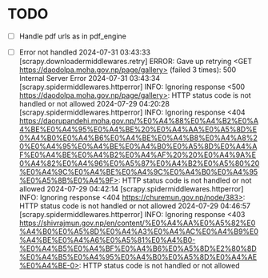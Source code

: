 # TODO
* [ ] Handle pdf urls as in pdf_engine

* [ ] Error not handled
2024-07-31 03:43:33 [scrapy.downloadermiddlewares.retry] ERROR: Gave up retrying <GET https://daodolpa.moha.gov.np/page/gallery> (failed 3 times): 500 Internal Server Error
2024-07-31 03:43:34 [scrapy.spidermiddlewares.httperror] INFO: Ignoring response <500 https://daodolpa.moha.gov.np/page/gallery>: HTTP status code is not handled or not allowed
2024-07-29 04:20:28 [scrapy.spidermiddlewares.httperror] INFO: Ignoring response <404 https://daorupandehi.moha.gov.np/%E0%A4%88%E0%A4%B2%E0%A4%BE%E0%A4%95%E0%A4%BE%20%E0%A4%AA%E0%A5%8D%E0%A4%B0%E0%A4%B6%E0%A4%BE%E0%A4%B8%E0%A4%A8%20%E0%A4%95%E0%A4%BE%E0%A4%B0%E0%A5%8D%E0%A4%AF%E0%A4%BE%E0%A4%B2%E0%A4%AF%20%20%E0%A4%9A%E0%A4%82%E0%A4%96%E0%A5%87%E0%A4%B2%E0%A5%80%20%E0%A4%9C%E0%A4%BE%E0%A4%9C%E0%A4%B0%E0%A4%95%E0%A5%8B%E0%A4%9F>: HTTP status code is not handled or not allowed
2024-07-29 04:42:14 [scrapy.spidermiddlewares.httperror] INFO: Ignoring response <404 https://churemun.gov.np/node/383>: HTTP status code is not handled or not allowed
2024-07-29 04:46:57 [scrapy.spidermiddlewares.httperror] INFO: Ignoring response <403 https://shivrajmun.gov.np/en/content/%E0%A4%AA%E0%A5%82%E0%A4%B0%E0%A5%8D%E0%A4%A3%E0%A4%AC%E0%A4%B9%E0%A4%BE%E0%A4%A6%E0%A5%81%E0%A4%B0-%E0%A4%B5%E0%A4%BF%E0%A4%B6%E0%A5%8D%E2%80%8D%E0%A4%B5%E0%A4%95%E0%A4%B0%E0%A5%8D%E0%A4%AE%E0%A4%BE-0>: HTTP status code is not handled or not allowed